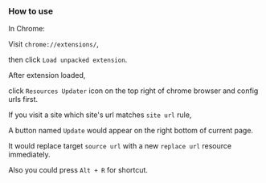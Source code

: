 ### How to use

In Chrome:

Visit `chrome://extensions/`,

then click `Load unpacked extension`.

After extension loaded,

click `Resources Updater` icon on the top right of chrome browser and config urls first.

If you visit a site which site's url matches `site url` rule,

A button named `Update` would appear on the right bottom of current page.

It would replace target `source url` with a new `replace url` resource immediately.

Also you could press `Alt + R` for shortcut.
